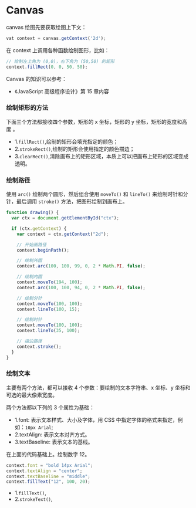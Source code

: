 # Canvas

canvas 绘图先要获取绘图上下文：

```js
vat context = canvas.getContext('2d');
```

在 context 上调用各种函数绘制图形，比如：

```js
// 绘制左上角为 (0,0)，右下角为 (50,50) 的矩形
context.fillRect(0, 0, 50, 50);
```

Canvas 的知识可以参考：

- 《JavaScript 高级程序设计》第 15 章内容

### 绘制矩形的方法

下面三个方法都接收四个参数，矩形的 x 坐标，矩形的 y 坐标，矩形的宽度和高度 。

- 1.`fillRect()`,绘制的矩形会填充指定的颜色；
- 2.`strokeRect()`,绘制的矩形会使用指定的颜色描边；
- 3.`clearRect()`,清除画布上的矩形区域，本质上可以把画布上矩形的区域变成透明。

### 绘制路径

使用 `arc()` 绘制两个圆形，然后组合使用 `moveTo()` 和 `lineTo()` 来绘制时针和分针，最后调用 `stroke()` 方法，把图形绘制到画布上。

```js
function drawing() {
  var ctx = document.getElementById("ctx");

  if (ctx.getContext) {
    var context = ctx.getContext("2d");

    // 开始画路径
    context.beginPath();

    // 绘制外圆
    context.arc(100, 100, 99, 0, 2 * Math.PI, false);

    // 绘制内圆
    context.moveTo(194, 100);
    context.arc(100, 100, 94, 0, 2 * Math.PI, false);

    // 绘制分针
    context.moveTo(100, 100);
    context.lineTo(100, 15);

    // 绘制时针
    context.moveTo(100, 100);
    context.lineTo(35, 100);

    // 描边路径
    context.stroke();
  }
}
```

### 绘制文本

主要有两个方法，都可以接收 4 个参数：要绘制的文本字符串、x 坐标、y 坐标和可选的最大像素宽度。

两个方法都以下列的 3 个属性为基础：

- 1.font: 表示文本样式、大小及字体，用 CSS 中指定字体的格式来指定，例如：`10px Arial`;
- 2.textAlign: 表示文本对齐方式。
- 3.textBaseline: 表示文本的基线。

在上面的代码基础上。绘制数字 12。

```js
context.font = "bold 14px Arial";
context.textAlign = "center";
context.textBaseline = "middle";
context.fillText("12", 100, 20);
```

- 1.`fillText()`,
- 2.`strokeText()`,

